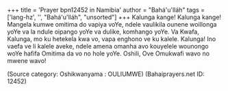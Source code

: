 +++
title = 'Prayer bpn12452 in Namibia'
author = "Bahá'u'lláh"
tags = ['lang-hz', '', "Bahá'u'lláh", "unsorted"]
+++
Kalunga kange! Kalunga kange! Mangela kumwe omitima do vapiya voYe, ndele vaulikila ounene woillonga yoYe va la ndule oipango yoYe va dulike, komhango yoYe. Va Kwafa, Kalunga, mo ku hetekela kwa vo, vapa enghono ve ku kalele. Kalunga! Ino vaefa ve li kalele aveke, ndele amena omanha avo kouyelele wounongo woYe hafifa Omitima da vo no hole yoYe. Oshili, Ove Omukwafi wavo no mwene wavo!

(Source category: Oshikwanyama : OULIUMWE)
(Bahaiprayers.net ID: 12452)
